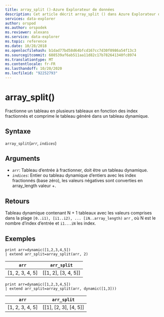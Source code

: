 ```yaml
---
title: array_split ()-Azure Explorateur de données
description: Cet article décrit array_split () dans Azure Explorateur de données.
services: data-explorer
author: orspod
ms.author: orspodek
ms.reviewer: alexans
ms.service: data-explorer
ms.topic: reference
ms.date: 10/28/2018
ms.openlocfilehash: b1dad77bd58d64bfcd167cc7d30f0986a54f13c3
ms.sourcegitcommit: 608539af6ab511aa11d82c17b782641340fc8974
ms.translationtype: MT
ms.contentlocale: fr-FR
ms.lasthandoff: 10/20/2020
ms.locfileid: "92252793"
---
```

# <a name="array_split"></a>array_split()

Fractionne un tableau en plusieurs tableaux en fonction des index fractionnés et comprime le tableau généré dans un tableau dynamique.

## <a name="syntax"></a>Syntaxe

`array_split`(*`arr`*, *`indices`*)

## <a name="arguments"></a>Arguments

* *`arr`*: Tableau d’entrée à fractionner, doit être un tableau dynamique.
* *`indices`*: Entier ou tableau dynamique d’entiers avec les index fractionnés (base zéro), les valeurs négatives sont converties en array_length valeur +.

## <a name="returns"></a>Retours

Tableau dynamique contenant N + 1 tableaux avec les valeurs comprises dans la plage `[0..i1), [i1..i2), ... [iN..array_length)` `arr` , où N est le nombre d’index d’entrée et `i1...iN` les index.

## <a name="examples"></a>Exemples

<!-- csl: https://help.kusto.windows.net:443/Samples -->
```kusto
print arr=dynamic([1,2,3,4,5]) 
| extend arr_split=array_split(arr, 2)
```

|`arr`|`arr_split`|
|---|---|
|[1, 2, 3, 4, 5]|[[1, 2], [3, 4, 5]]|

<!-- csl: https://help.kusto.windows.net:443/Samples -->
```kusto
print arr=dynamic([1,2,3,4,5]) 
| extend arr_split=array_split(arr, dynamic([1,3]))
```

|`arr`|`arr_split`|
|---|---|
|[1, 2, 3, 4, 5]|[[1], [2, 3], [4, 5]]|
